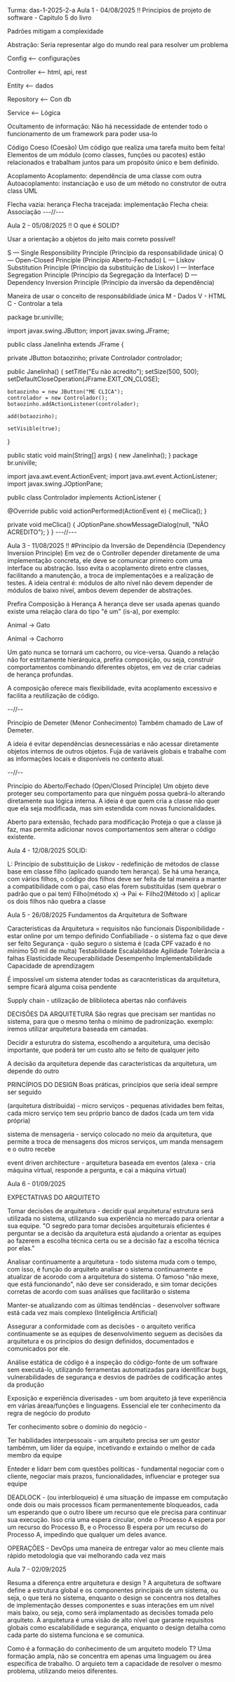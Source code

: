 Turma: das-1-2025-2-a
Aula 1 - 04/08/2025 !!
Principios de projeto de software - Capitulo 5 do livro

Padrões mitigam a complexidade

Abstração:
Seria representar algo do mundo real para resolver um problema

Config <-- configurações

Controller <-- html, api, rest

Entity <-- dados

Repository <-- Con db

Service <-- Lógica

Ocultamento de informação:
Não há necessidade de entender todo o funcionamento de um framework para poder usa-lo

Código Coeso (Coesão)
Um código que realiza uma tarefa muito bem feita! Elementos de um módulo (como classes, funções ou pacotes) estão relacionados e trabalham juntos para um propósito único e bem definido.

Acoplamento
Acoplamento: dependência de uma classe com outra
Autoacoplamento: instanciação e uso de um método no construtor de outra class
UML

Flecha vazia: herança
Flecha tracejada: implementação
Flecha cheia: Associação
---//---

Aula 2 - 05/08/2025 !!
O que é SOLID?

Usar a orientação a objetos do jeito mais correto possível!

S — Single Responsibility Principle (Princípio da responsabilidade única) O — Open-Closed Principle (Princípio Aberto-Fechado) L — Liskov Substitution Principle (Princípio da substituição de Liskov) I — Interface Segregation Principle (Princípio da Segregação da Interface) D — Dependency Inversion Principle (Princípio da inversão da dependência)

Maneira de usar o conceito de responsábildiade única M - Dados V - HTML C - Controlar a tela

package br.univille;

import javax.swing.JButton; import javax.swing.JFrame;

public class Janelinha extends JFrame {

private JButton botaozinho;
private Controlador controlador;

public Janelinha() {
    setTitle("Eu não acredito");
    setSize(500, 500);
    setDefaultCloseOperation(JFrame.EXIT_ON_CLOSE);

    botaozinho = new JButton("ME CLICA");
    controlador = new Controlador();
    botaozinho.addActionListener(controlador);

    add(botaozinho);

    setVisible(true);
}

public static void main(String[] args) {
    new Janelinha();
}
package br.univille;

import java.awt.event.ActionEvent;
import java.awt.event.ActionListener;
import javax.swing.JOptionPane;

public class Controlador implements ActionListener {

@Override
public void actionPerformed(ActionEvent e) {
    meClica();
}

private void meClica() {
    JOptionPane.showMessageDialog(null, "NÃO ACREDITO");
}
}
---//---

Aula 3 - 11/08/2025 !!
#Princípio da Inversão de Dependência (Dependency Inversion Principle) Em vez de o Controller depender diretamente de uma implementação concreta, ele deve se comunicar primeiro com uma interface ou abstração. Isso evita o acoplamento direto entre classes, facilitando a manutenção, a troca de implementações e a realização de testes. A ideia central é: módulos de alto nível não devem depender de módulos de baixo nível, ambos devem depender de abstrações.

Prefira Composição à Herança
A herança deve ser usada apenas quando existe uma relação clara do tipo "é um" (is-a), por exemplo:

Animal → Gato

Animal → Cachorro

Um gato nunca se tornará um cachorro, ou vice-versa. Quando a relação não for estritamente hierárquica, prefira composição, ou seja, construir comportamentos combinando diferentes objetos, em vez de criar cadeias de herança profundas.

A composição oferece mais flexibilidade, evita acoplamento excessivo e facilita a reutilização de código.

--//--

Princípio de Demeter (Menor Conhecimento)
Também chamado de Law of Demeter.

A ideia é evitar dependências desnecessárias e não acessar diretamente objetos internos de outros objetos. Fuja de variáveis globais e trabalhe com as informações locais e disponíveis no contexto atual.

--//--

Princípio do Aberto/Fechado (Open/Closed Principle)
Um objeto deve proteger seu comportamento para que ninguém possa quebrá-lo alterando diretamente sua lógica interna. A ideia é que quem cria a classe não quer que ela seja modificada, mas sim estendida com novas funcionalidades.

Aberto para extensão, fechado para modificação Proteja o que a classe já faz, mas permita adicionar novos comportamentos sem alterar o código existente.

Aula 4 - 12/08/2025
SOLID:

L: Princípio de substituição de Liskov - redefinição de métodos de classe base em classe filho (aplicado quando tem herança). Se há uma herança, com vários filhos, o código dos filhos deve ser feita de tal maneira a manter a compatibilidade com o pai, caso elas forem substituídas (sem quebrar o padrão que o pai tem) Filho(método x) -> Pai <- Filho2(Método x) | aplicar os dois filhos não quebra a classe


Aula 5 - 26/08/2025 Fundamentos da Arquitetura de Software

Caracteristicas da Arquitetura = requisitos não funcionais Disponibilidade - estar online por um tempo definido Confiabiliade - o sistema faz o que deve ser feito Segurança - quão seguro o sistema é (cada CPF vazado é no mínimo 50 mil de multa) Testabilidade Escalabildade Agilidade Tolerância a falhas Elasticidade Recuperabilidade Desempenho Implementabilidade Capacidade de aprendizagem

É impossível um sistema atender todas as caracnteristicas da arquitetura, sempre ficará alguma coisa pendente

Supply chain - utilização de bliblioteca abertas não confiáveis

DECISÕES DA ARQUITETURA São regras que precisam ser mantidas no sistema, para que o mesmo tenha o mínimo de padronização. exemplo: iremos utilizar arquitetura baseada em camadas.

Decidir a esturutra do sistema, escolhendo a arquitetura, uma decisão importante, que poderá ter um custo alto se feito de qualquer jeito

A decisão da arquitetura depende das caracteristicas da arquitetura, um depende do outro

PRINCÍPIOS DO DESIGN Boas práticas, princípios que seria ideal sempre ser seguido

(arquitetura distribuida) - micro serviços - pequenas atividades bem feitas, cada micro serviço tem seu próprio banco de dados (cada um tem vida própria)

sistema de mensageria - serviço colocado no meio da arquitetura, que permite a troca de mensagens dos micros serviços, um manda mensagem e o outro recebe

event driven architecture - arquitetura baseada em eventos (alexa - cria máquina virtual, responde a pergunta, e cai a máquina virtual)

Aula 6 - 01/09/2025

EXPECTATIVAS DO ARQUITETO

Tomar decisões de arquitetura - decidir qual arquitetura/ estrutura será utilizada no sistema, utilizando sua experiência no mercado para orientar a sua equipe. "O segredo para tomar decisões arquiteturais eficientes é perguntar se a decisão da arquitetura está ajudando a orientar as equipes ao fazerem a escolha técnica certa ou se a decisão faz a escolha técnica por elas."

Analisar continuamente a arquitetura - todo sistema muda com o tempo, com isso, é função do arquiteto analisar o sistema continuamente e atualizar de acorodo com a arquitetura do sistema. O famoso "não mexe, que está funcionando", não deve ser considerado, e sim tomar decições corretas de acordo com suas análises que facilitarão o sistema

Manter-se atualizando com as últimas tendências - desenvolver software está cada vez mais complexo (Inteligência Artificial)

Assegurar a conformidade com as decisões - o arquiteto verifica continuamente se as equipes de desenvolvimento seguem as decisões da arquitetura e os princípios do design definidos, documentados e comunicados por ele.

Análise estática de código é a inspeção do código-fonte de um software sem executá-lo, utilizando ferramentas automatizadas para identificar bugs, vulnerabilidades de segurança e desvios de padrões de codificação antes da produção

Exposição e experiência diverisades - um bom arquiteto já teve experiência em várias áreaa/funções e linguagens. Essencial ele ter conhecimento da regra de negócio do produto

Ter conhecimento sobre o domínio do negócio -

Ter habilidades interpessoais - um arquiteto precisa ser um gestor tambémm, um líder da equipe, incetivando e extaindo o melhor de cada membro da equipe

Enteder e lidarr bem com questões políticas - fundamental negociar com o cliente, negociar mais prazos, funcionalidades, influenciar e proteger sua equipe

DEADLOCK - (ou interbloqueio) é uma situação de impasse em computação onde dois ou mais processos ficam permanentemente bloqueados, cada um esperando que o outro libere um recurso que ele precisa para continuar sua execução. Isso cria uma espera circular, onde o Processo A espera por um recurso do Processo B, e o Processo B espera por um recurso do Processo A, impedindo que qualquer um deles avance.

OPERAÇÕES - DevOps uma maneira de entregar valor ao meu cliente mais rápido metodologia que vai melhorando cada vez mais

Aula 7 - 02/09/2025

Resuma a diferença entre arquitetura e design ? A arquitetura de software define a estrutura global e os componentes principais de um sistema, ou seja, o que terá no sistema, enquanto o design se concentra nos detalhes de implementação desses componentes e suas interações em um nível mais baixo, ou seja, como será implamentado as decisões tomada pelo arquiteto. A arquitetura é uma visão de alto nível que garante requisitos globais como escalabilidade e segurança, enquanto o design detalha como cada parte do sistema funciona e se comunica.

Como é a formação do conhecimento de um arquiteto modelo T? Uma formação ampla, não se concentra em apenas uma linguagem ou área específica de trabalho. O arquieto tem a capacidade de resolver o mesmo problema, utilizando meios diferentes.

